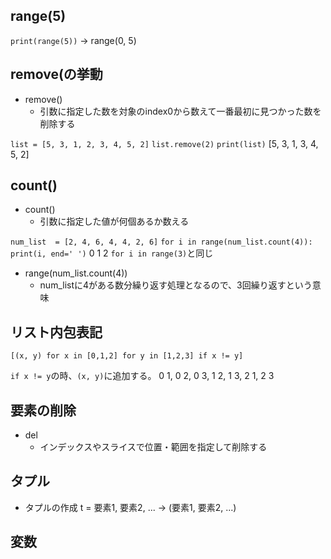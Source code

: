 ## range(5)
`print(range(5))`
-> range(0, 5)

## remove(の挙動
- remove()
  - 引数に指定した数を対象のindex0から数えて一番最初に見つかった数を削除する

`list = [5, 3, 1, 2, 3, 4, 5, 2]`
`list.remove(2)`
`print(list)`
[5, 3, 1, 3, 4, 5, 2]

## count()
- count()
  - 引数に指定した値が何個あるか数える

`num_list  = [2, 4, 6, 4, 4, 2, 6]`
`for i in range(num_list.count(4)):`
    `print(i, end=' ')`
0 1 2
`for i in range(3)`と同じ

- range(num_list.count(4))
  - num_listに4がある数分繰り返す処理となるので、3回繰り返すという意味

## リスト内包表記
`[(x, y) for x in [0,1,2] for y in [1,2,3] if x != y]`

`if x != y`の時、`(x, y)`に追加する。
0 1, 0 2, 0 3, 1 2, 1 3, 2 1, 2 3

## 要素の削除
- del
  - インデックスやスライスで位置・範囲を指定して削除する


## タプル
- タプルの作成
t = 要素1, 要素2, ...
-> (要素1, 要素2, ...)

## 変数

